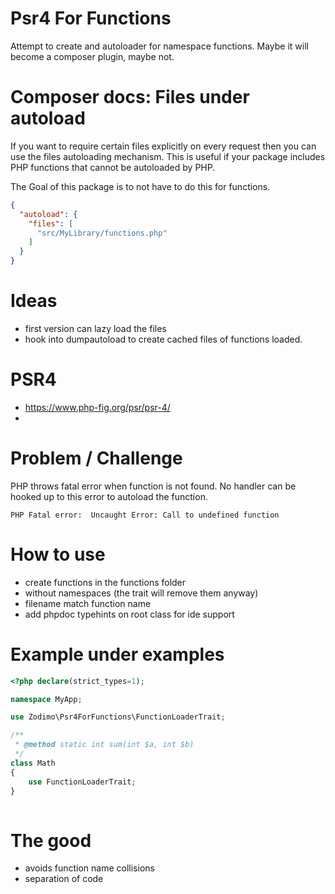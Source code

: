 # Psr4 For Functions

Attempt to create and autoloader for namespace functions. Maybe it will become a composer plugin, maybe not.

# Composer docs: Files under autoload

If you want to require certain files explicitly on every request then you can use the files autoloading mechanism. This
is useful if your package includes PHP functions that cannot be autoloaded by PHP.

The Goal of this package is to not have to do this for functions.

```json
{
  "autoload": {
    "files": [
      "src/MyLibrary/functions.php"
    ]
  }
}
```

# Ideas

- first version can lazy load the files
- hook into dumpautoload to create cached files of functions loaded.

# PSR4

- https://www.php-fig.org/psr/psr-4/
-

# Problem / Challenge

PHP throws fatal error when function is not found. No handler can be hooked up to this error to autoload the function.

```text
PHP Fatal error:  Uncaught Error: Call to undefined function
```

# How to use
- create functions in the functions folder
- without namespaces (the trait will remove them anyway)
- filename match function name
- add phpdoc typehints on root class for ide support


# Example under examples
```php
<?php declare(strict_types=1);

namespace MyApp;

use Zodimo\Psr4ForFunctions\FunctionLoaderTrait;

/**
 * @method static int sum(int $a, int $b)
 */
class Math
{
    use FunctionLoaderTrait;
}
 
```


# The good
- avoids function name collisions
- separation of code